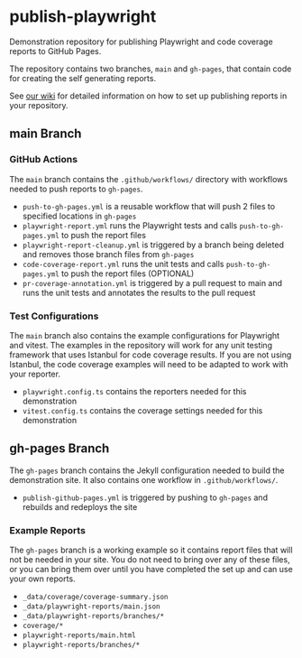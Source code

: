# publish-playwright

Demonstration repository for publishing Playwright and code coverage reports to GitHub Pages.

The repository contains two branches, `main` and `gh-pages`, that contain code for creating the self generating reports.

See [our wiki](https://github.com/FearlessSolutions/publish-playwright/wiki) for detailed information on how to set up publishing reports in your repository.

## main Branch

### GitHub Actions

The `main` branch contains the `.github/workflows/` directory with workflows needed to push reports to `gh-pages`.

- `push-to-gh-pages.yml` is a reusable workflow that will push 2 files to specified locations in `gh-pages`
- `playwright-report.yml` runs the Playwright tests and calls `push-to-gh-pages.yml` to push the report files
- `playwright-report-cleanup.yml` is triggered by a branch being deleted and removes those branch files from `gh-pages`
- `code-coverage-report.yml` runs the unit tests and calls `push-to-gh-pages.yml` to push the report files (OPTIONAL)
- `pr-coverage-annotation.yml` is triggered by a pull request to main and runs the unit tests and annotates the results to the pull request

### Test Configurations

The `main` branch also contains the example configurations for Playwright and vitest. The examples in the repository will work for any unit testing framework that uses Istanbul for code coverage results. If you are not using Istanbul, the code coverage examples will need to be adapted to work with your reporter.

- `playwright.config.ts` contains the reporters needed for this demonstration
- `vitest.config.ts` contains the coverage settings needed for this demonstration

## gh-pages Branch

The `gh-pages` branch contains the Jekyll configuration needed to build the demonstration site. It also contains one workflow in `.github/workflows/`.

- `publish-github-pages.yml` is triggered by pushing to `gh-pages` and rebuilds and redeploys the site

### Example Reports

The `gh-pages` branch is a working example so it contains report files that will not be needed in your site. You do not need to bring over any of these files, or you can bring them over until you have completed the set up and can use your own reports.

- `_data/coverage/coverage-summary.json`
- `_data/playwright-reports/main.json`
- `_data/playwright-reports/branches/*`
- `coverage/*`
- `playwright-reports/main.html`
- `playwright-reports/branches/*`
